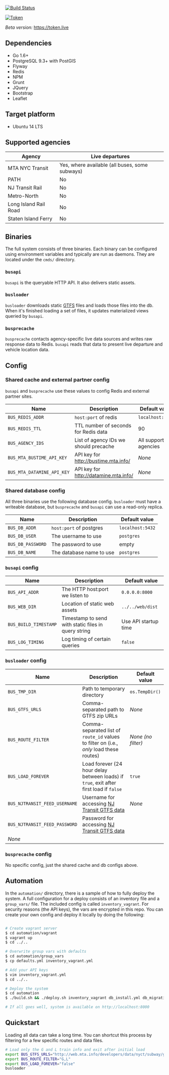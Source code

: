 [![Build Status](https://travis-ci.org/brnstz/bus.svg?branch=master)](https://travis-ci.org/brnstz/bus?branch=master)

[![Token](../blob/master/web/src/img/token_sample.png)](https://token.live)

*Beta version:* https://token.live

## Dependencies

* Go 1.6+ 
* PostgreSQL 9.3+ with PostGIS
* Flyway
* Redis
* NPM
* Grunt
* JQuery
* Bootstrap
* Leaflet

## Target platform

* Ubuntu 14 LTS

## Supported agencies 

| Agency                 | Live departures  |
|------------------------|------------------|
| MTA NYC Transit        | Yes, where available (all buses, some subways) |
| PATH                   | No               |
| NJ Transit Rail        | No               |
| Metro-North            | No               |
| Long Island Rail Road  | No               |
| Staten Island Ferry    | No               |


## Binaries

The full system consists of three binaries. Each binary can be configured
using environment variables and typically are run as daemons. They are
located under the `cmds/` directory.

### `busapi`

`busapi` is the queryable HTTP API. It also delivers static assets.

### `busloader`

`busloader` downloads static
[GTFS](https://developers.google.com/transit/gtfs/) files and loads those files
into the db. When it's finished loading a set of files, it updates 
materialized views queried by `busapi`.

### `busprecache`

`busprecache` contacts agency-specific live data sources and writes raw
response data to Redis. `busapi` reads that data to present live
departure and vehicle location data.


## Config

### Shared cache and external partner config

`busapi` and `busprecache` use these values to config Redis and external
partner sites.

| Name                        | Description                            | Default value     |
|-----------------------------|----------------------------------------|-------------------|
| `BUS_REDIS_ADDR`            | `host:port` of redis                   | `localhost:6379`  |
| `BUS_REDIS_TTL`             | TTL number of seconds for Redis data   | 90                |
| `BUS_AGENCY_IDS`            | List of agency IDs we should precache  | All supported agencies |
| `BUS_MTA_BUSTIME_API_KEY`   | API key for http://bustime.mta.info/   | *None*            |
| `BUS_MTA_DATAMINE_API_KEY`  | API key for http://datamine.mta.info/  | *None*            |


### Shared database config

All three binaries use the following database config. `busloader` must have
a writeable database, but `busprecache` and `busapi` can use a read-only replica.

| Name               | Description                 | Default value    |
|--------------------|-----------------------------|------------------|
| `BUS_DB_ADDR`      | `host:port` of postgres     | `localhost:5432` |
| `BUS_DB_USER`      | The username to use         | `postgres`       |
| `BUS_DB_PASSWORD`  | The password to use         | empty            |
| `BUS_DB_NAME`      | The database name to use    | `postgres`       |


### `busapi` config

| Name                       | Description                                           | Default value        |
|----------------------------|-------------------------------------------------------|----------------------|
| `BUS_API_ADDR`             | The HTTP host:port we listen to                       | `0.0.0.0:8000`       |
| `BUS_WEB_DIR`              | Location of static web assets                         | `../../web/dist`     |
| `BUS_BUILD_TIMESTAMP`      | Timestamp to send with static files in query string   | Use API startup time |
| `BUS_LOG_TIMING`           | Log timing of certain queries                         | `false`              |

### `busloader` config

| Name                        | Description                                                                              | Default value       |
|-----------------------------|------------------------------------------------------------------------------------------|---------------------|
| `BUS_TMP_DIR`               | Path to temporary directory                                                              |`os.TempDir()`       |
| `BUS_GTFS_URLS`             | Comma-separated path to GTFS zip URLs                                                   | *None*              |
| `BUS_ROUTE_FILTER`          | Comma-separated list of `route_id` values to filter on (i.e., *only* load these routes)  | *None (no filter)*  |
| `BUS_LOAD_FOREVER`          | Load forever (24 hour delay between loads) if `true`, exit after first load if `false`   |  `true`             |
| `BUS_NJTRANSIT_FEED_USERNAME` | Username for accessing [NJ Transit GTFS data](https://www.njtransit.com/mt/mt_servlet.srv?hdnPageAction=MTDevLoginTo) | *None* |
| `BUS_NJTRANSIT_FEED_PASSWORD` | Password for accessing [NJ Transit GTFS data](https://www.njtransit.com/mt/mt_servlet.srv?hdnPageAction=MTDevLoginTo)
| *None*  |

### `busprecache` config

No specific config, just the shared cache and db configs above.

## Automation

In the `automation/` directory, there is a sample of how to fully deploy the
system. A full configuration for a deploy consists of an inventory file and a
`group_vars/` file. The included config is called `inventory_vagrant`. For 
security reasons (the API keys), the vars are encrypted in this repo. You can
create your own config and deploy it locally by doing the following:

```bash

# Create vagrant server
$ cd automation/vagrant
$ vagrant up
$ cd ../..

# Overwrite group vars with defaults
$ cd automation/group_vars
$ cp defaults.yml inventory_vagrant.yml

# Add your API keys
$ vim inventory_vagrant.yml
$ cd ../..

# Deploy the system
$ cd automation
$ ./build.sh && ./deploy.sh inventory_vagrant db_install.yml db_migrations.yml api.yml web.yml loader.yml

# If all goes well, system is available on http://localhost:8000
```

## Quickstart

Loading all data can take a long time. You can shortcut this process by
filtering for a few specific routes and data files.

```bash
# Load only the G and L train info and exit after initial load
export BUS_GTFS_URLS="http://web.mta.info/developers/data/nyct/subway/google_transit.zip"
export BUS_ROUTE_FILTER="G,L"
export BUS_LOAD_FOREVER="false"
busloader 
```
